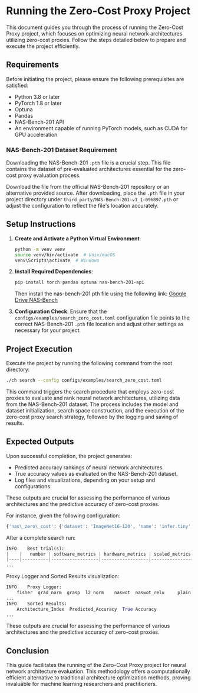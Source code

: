 # Running the Zero-Cost Proxy Project

This document guides you through the process of running the Zero-Cost Proxy project, which focuses on optimizing neural network architectures utilizing zero-cost proxies. Follow the steps detailed below to prepare and execute the project efficiently.

## Requirements

Before initiating the project, please ensure the following prerequisites are satisfied:

- Python 3.8 or later
- PyTorch 1.8 or later
- Optuna
- Pandas
- NAS-Bench-201 API
- An environment capable of running PyTorch models, such as CUDA for GPU acceleration

### NAS-Bench-201 Dataset Requirement

Downloading the NAS-Bench-201 `.pth` file is a crucial step. This file contains the dataset of pre-evaluated architectures essential for the zero-cost proxy evaluation process.

Download the file from the official NAS-Bench-201 repository or an alternative provided source. After downloading, place the `.pth` file in your project directory under `third_party/NAS-Bench-201-v1_1-096897.pth` or adjust the configuration to reflect the file's location accurately.

## Setup Instructions

1. **Create and Activate a Python Virtual Environment**:

   ```bash
   python -m venv venv
   source venv/bin/activate  # Unix/macOS
   venv\Scripts\activate  # Windows
   ```
2. **Install Required Dependencies**:

   ```bash
   pip install torch pandas optuna nas-bench-201-api
   ```

   Then install the nas-bench-201 pth file using the following link:
   [Google Drive NAS-Bench](https://drive.google.com/file/d/16Y0UwGisiouVRxW-W5hEtbxmcHw_0hF_/view?usp=sharing)
3. **Configuration Check**: Ensure that the `configs/examples/search_zero_cost.toml` configuration file points to the correct NAS-Bench-201 `.pth` file location and adjust other settings as necessary for your project.

## Project Execution

Execute the project by running the following command from the root directory:

```bash
./ch search --config configs/examples/search_zero_cost.toml
```

This command triggers the search procedure that employs zero-cost proxies to evaluate and rank neural network architectures, utilizing data from the NAS-Bench-201 dataset. The process includes the model and dataset initialization, search space construction, and the execution of the zero-cost proxy search strategy, followed by the logging and saving of results.

## Expected Outputs

Upon successful completion, the project generates:

- Predicted accuracy rankings of neural network architectures.
- True accuracy values as evaluated on the NAS-Bench-201 dataset.
- Log files and visualizations, depending on your setup and configurations.

These outputs are crucial for assessing the performance of various architectures and the predictive accuracy of zero-cost proxies.



For instance, given the following configuration:

```python
{'nas\_zero\_cost': {'dataset': 'ImageNet16-120', 'name': 'infer.tiny', 'C': 16, 'N': 5, 'op\_0\_0': 0, 'op\_1\_0': 1, 'op\_2\_0': 2, 'op\_2\_1': 3, 'op\_3\_0': 0, 'op\_3\_1': 2, 'op\_3\_2': 4, 'number\_classes': 10}, 'default': {'config': {'dataset': 'cifar10', 'name': 'infer.tiny', 'C': 16, 'N': 5, 'op\_0\_0': 0, 'op\_1\_0': 4, 'op\_2\_0': 2, 'op\_2\_1': 1, 'op\_3\_0': 2, 'op\_3\_1': 1, 'op\_3\_2': 1, 'number\_classes': 10}}}
```

After a complete search run:

```python
INFO    Best trial(s):
|    |   number | software_metrics | hardware_metrics | scaled_metrics | nasbench_data_metrics |
|----|----------|------------------|------------------|----------------|-----------------------|
...
```

Proxy Logger and Sorted Results visualization:

```python
INFO    Proxy Logger:
    fisher  grad_norm  grasp  l2_norm    naswot  naswot_relu     plain      snip  zico
...
INFO    Sorted Results:
    Architecture_Index  Predicted_Accuracy  True Accuracy
...

```

These outputs are crucial for assessing the performance of various architectures and the predictive accuracy of zero-cost proxies.

## Conclusion

This guide facilitates the running of the Zero-Cost Proxy project for neural network architecture evaluation. This methodology offers a computationally efficient alternative to traditional architecture optimization methods, proving invaluable for machine learning researchers and practitioners.
